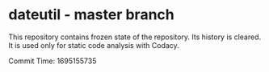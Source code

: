 # dateutil - master branch

This repository contains frozen state of the repository.
Its history is cleared. It is used only for static code
analysis with Codacy.

Commit Time: 1695155735